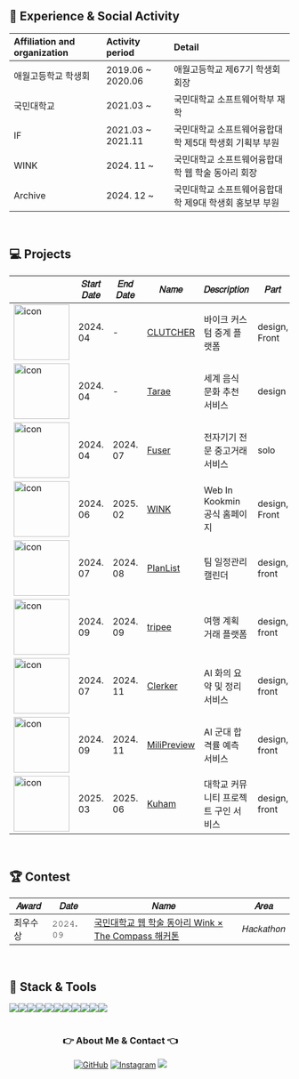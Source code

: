 ## 🏫 Experience & Social Activity

<div align='left'>

<table style="width: auto; table-layout: auto;">
  <thead>
    <tr>
      <th align="left">Affiliation and organization</th>
      <th align="left">Activity period</th>
      <th align="left">Detail</th>
    </tr>
  </thead>
  <tbody>
    <tr>
      <td align="left">애월고등학교 학생회</td>
      <td align="left">2019.06 ~ 2020.06</td>
      <td align="left">애월고등학교 제67기 학생회 회장</td>
    </tr>
    <tr>
      <td align="left">국민대학교</td>
      <td align="left">2021.03 ~</td>
      <td align="left">국민대학교 소프트웨어학부 재학</td>
    </tr>
    <tr>
      <td align="left">IF</td>
      <td align="left">2021.03 ~ 2021.11</td>
      <td align="left">국민대학교 소프트웨어융합대학 제5대 학생회 기획부 부원</td>
    </tr>
    <tr>
      <td align="left">WINK</td>
      <td align="left">2024. 11 ~ </td>
      <td align="left">국민대학교 소프트웨어융합대학 웹 학술 동아리 회장</td>
    </tr>
    <tr>
      <td align="left">Archive</td>
      <td align="left">2024. 12 ~ </td>
      <td align="left">국민대학교 소프트웨어융합대학 제9대 학생회 홍보부 부원</td>
    </tr>
  </tbody>
</table>

</div>

<br/>

## 💻 Projects

<div align='left'>

|                                                                 | 𝑆𝑡𝑎𝑟𝑡 𝐷𝑎𝑡𝑒 | 𝐸𝑛𝑑 𝐷𝑎𝑡𝑒 | 𝑁𝑎𝑚𝑒                                                          | 𝐷𝑒𝑠𝑐𝑟𝑖𝑝𝑡𝑖𝑜𝑛 | 𝑃𝑎𝑟𝑡 |
|-----------------------------------------------------------------|---------------------|-----------------|-------------------------------------------------------------------|------------------------|---------------------|
| <img src="https://github.com/user-attachments/assets/3d0cc7b6-afd0-49e5-b43d-0f5034fc7f62" alt="icon" width="100" height="100"> | 2024. 04      | - | [CLUTCHER](https://github.com/pkm021118/CLUTCHER)          | 바이크 커스텀 중계 플랫폼        | design, Front            |
| <img src="https://github.com/user-attachments/assets/160fb43d-f029-40e7-8725-cd979d8fe7ad" alt="icon" width="100" height="100"> | 2024. 04      | -  | [Tarae](https://github.com/Ta-Rae)          | 세계 음식 문화 추천 서비스        | design            |
| <img src="https://github.com/user-attachments/assets/c95603da-c303-4b2c-8135-987f2c74799a" alt="icon" width="100" height="100"> | 2024. 04      | 2024. 07  | [Fuser](https://github.com/pkm021118/Fuser)          | 전자기기 전문 중고거래 서비스        | solo            |
| <img src="https://github.com/user-attachments/assets/8d798690-d5b6-4e9c-83df-78a7ef4975ca" alt="icon" width="100" height="100"> | 2024. 06      | 2025. 02  | [WINK](https://github.com/KMU-WINK/wink-official)               | Web In Kookmin 공식 홈페이지       | design, Front            |
| <img src="https://github.com/user-attachments/assets/218ecb37-9257-4f97-9916-ebe48d703ffa" alt="icon" width="100" height="100"> | 2024. 07      | 2024. 08  | [PlanList](https://github.com/2024-WINK-Project-PlanList) | 팀 일정관리 캘린더     | design, front            |
| <img src="https://github.com/user-attachments/assets/1c232b5a-a28c-415a-a093-7b2ca3efcd54" alt="icon" width="100" height="100"> | 2024. 09     | 2024. 09  | [tripee](https://github.com/Winkathon-Tripee)                           | 여행 계획 거래 플랫폼 | design, front            | 
| <img src="https://github.com/user-attachments/assets/227b1297-26e2-4edf-97f8-6d1028f54780" alt="icon" width="100" height="100"> | 2024. 07      | 2024. 11  | [Clerker](https://github.com/D-X-W-Clerker)                        | AI 화의 요약 및 정리 서비스       | design, front            | 
| <img src="https://github.com/user-attachments/assets/69557827-53c6-4e31-acd5-b756e20d7f05" alt="icon" width="100" height="100"> | 2024. 09      | 2024. 11  | [MiliPreview](https://github.com/orgs/kmu-alphabeta)                        | AI 군대 합격률 예측 서비스       | design, front            | 
| <img src="https://avatars.githubusercontent.com/u/203616938?s=200&v=4" alt="icon" width="100" height="100"> | 2025. 03      | 2025. 06  | [Kuham](https://github.com/Kuham)                        | 대학교 커뮤니티 프로젝트 구인 서비스       | design, front            | 


</div>

<br/>

## 🏆 Contest
| 𝐴𝑤𝑎𝑟𝑑 | 𝐷𝑎𝑡𝑒       | 𝑁𝑎𝑚𝑒                                            | 𝐴𝑟𝑒𝑎               |
|------------|----------------|-----------------------------------------------------|------------------------|
| 최우수상          | 𝟸𝟶𝟸𝟺. 𝟶𝟿 | [국민대학교 웹 학술 동아리 Wink × The Compass 해커톤](https://github.com/Winkathon-Tripee) | 𝐻𝑎𝑐𝑘𝑎𝑡ℎ𝑜𝑛      |

<br/>

## 🔨 Stack & Tools
<div style="display:flex; flex-direction:row;" align='center'>
    <img src="https://img.shields.io/badge/JavaScript-F7DF1E?style=for-the-badge&logo=JavaScript&logoColor=white"/>
    <img src="https://img.shields.io/badge/TypeScript-3178C6?style=for-the-badge&logo=TypeScript&logoColor=white"/>
    <img src="https://img.shields.io/badge/React-61DAFB?style=for-the-badge&logo=React&logoColor=black"/>
    <img src="https://img.shields.io/badge/HTML5-E34F26?style=for-the-badge&logo=HTML5&logoColor=white"/>
    <img src="https://img.shields.io/badge/CSS3-1572B6?style=for-the-badge&logo=CSS3&logoColor=white"/>
    <img src="https://img.shields.io/badge/Python-3776AB?style=for-the-badge&logo=Python&logoColor=white"/>
<div>
<div style="display:flex; flex-direction:row;" align='center'>
    <img src="https://img.shields.io/badge/Java-007396?style=for-the-badge&logo=Java&logoColor=white"/>
    <img src="https://img.shields.io/badge/Flutter-02569B?style=for-the-badge&logo=flutter&logoColor=white"/>
    <img src="https://img.shields.io/badge/Visual Studio Code-007ACC?style=for-the-badge&logo=Visual Studio Code&logoColor=white"/>
    <img src="https://img.shields.io/badge/Android Studio-3DDC84?style=for-the-badge&logo=Android Studio&logoColor=white"/>
    <img src="https://img.shields.io/badge/WebStorm-000000?style=for-the-badge&logo=WebStorm&logoColor=white"/>
</div>

<br/>

<div align='center'>


</div>

<h3 align='center'>👉 About Me & Contact 👈</h3>
<div align='center'>
  <a href="https://github.com/pkm021118"><img alt="GitHub" src ="https://img.shields.io/badge/GitHub-181717?style=flat-square&logo=GitHub&logoColor=white"/></a>
  <a href="https://www.instagram.com/p_rjsals/"><img alt="Instagram" src="https://img.shields.io/badge/Instagram-E4405F?style=flat-square&logo=Instagram&logoColor=white"/></a>
  <a href="mailto:pkm021117@gmail.com"><img src="https://img.shields.io/badge/Gmail-E34F26?style=flat-square&logo=Gmail&logoColor=white&link=mailto:heegun46900@gmail.com"/></a>
</div>

<br/><br>
